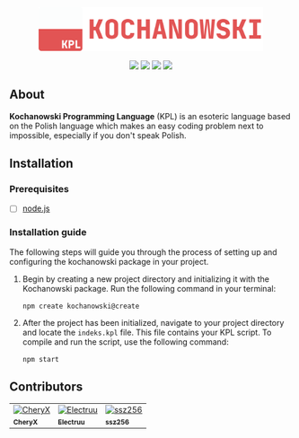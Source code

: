 <div align="center">
  
  <p>
    <img src="logo.svg" width="400" />
  </p>
      
  <p>
    <img src="https://img.shields.io/badge/gluten-free-blue" />
    <img src="https://img.shields.io/badge/powered_by-electricity-red" />
    <img src="https://img.shields.io/badge/astolfo-approved-purple" />
    <img src="https://img.shields.io/github/stars/kochanowski-js/kochanowski.js?style=flat&color=gold"/>
  </p>

</div>

## About

**Kochanowski Programming Language** (KPL) is an esoteric language based on
the Polish language which makes an easy coding problem next to impossible, especially if you don't speak Polish.

## Installation

### Prerequisites

- [ ] [node.js](https://nodejs.org/)

### Installation guide

The following steps will guide you through the process of setting up and configuring the kochanowski package in your project.

1. Begin by creating a new project directory and initializing it with the Kochanowski package. Run the following command in your terminal:

   ```shell
   npm create kochanowski@create
   ```

2. After the project has been initialized, navigate to your project directory and locate the `indeks.kpl` file. This file contains your KPL script. To compile and run the script, use the following command:
   ```shell
   npm start
   ```

## Contributors

<table>
  <tbody>
    <tr>
      <td>
        <a href="https://github.com/CheryX">
          <img src="https://avatars.githubusercontent.com/u/58445363?s=100&v=4" width="100px;" alt="CheryX"/>
          <br />
          <sub><b>CheryX</b></sub>
        </a>
      </td>
      <td>
        <a href="https://github.com/Electruu">
          <img src="https://avatars.githubusercontent.com/u/60323922?s=100&v=4" width="100px;" alt="Electruu"/>
          <br />
          <sub><b>Electruu</b></sub>
        </a>
      </td>
      <td>
        <a href="https://github.com/ssz256">
          <img src="https://avatars.githubusercontent.com/u/71969931?s=100&v=4" width="100px;" alt="ssz256"/>
          <br />
          <sub><b>ssz256</b></sub>
        </a>
      </td>
    </tr>
  </tbody>
</table>

